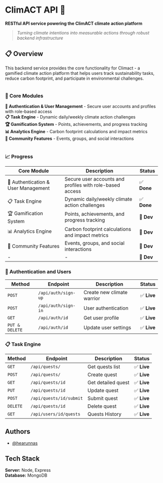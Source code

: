 # ClimACT API 🌱

**RESTful API service powering the ClimACT climate action platform**

> *Turning climate intentions into measurable actions through robust backend infrastructure*

## 📋 Overview

This backend service provides the core functionality for Climact - a gamified climate action platform that helps users track sustainability tasks, reduce carbon footprint, and participate in environmental challenges.
#
### 🎯 Core Modules

**🔐 Authentication & User Management** - Secure user accounts and profiles with role-based access  
**📋 Task Engine** - Dynamic daily/weekly climate action challenges  
**🏆 Gamification System** - Points, achievements, and progress tracking  
**📊 Analytics Engine** - Carbon footprint calculations and impact metrics  
**👥 Community Features** - Events, groups, and social interactions  

#
###  📈 Progress

| Core Module                         | Description                                              | Status      |
|-------------------------------------|----------------------------------------------------------|-------------|
| 🔐 Authentication & User Management | Secure user accounts and profiles with role-based access | ✅ **Done**  |
| 📋 Task Engine                      | Dynamic daily/weekly climate action challenges           | ✅ **Done**  |
| 🏆 Gamification System              | Points, achievements, and progress tracking              | 🚧 **Dev**  |
| 📊 Analytics Engine                 | Carbon footprint calculations and impact metrics         | 🚧 **Dev**  |
| 👥 Community Features               | Events, groups, and social interactions                  | 🚧 **Dev**  |
| -                                   | -                                                        | 🚧 **Dev**  |


### 🔐 Authentication and Users

| Method         | Endpoint               | Description                | Status       |
|----------------|------------------------|----------------------------|--------------|
| `POST`         | `/api/auth/sign-up`    | Create new climate warrior | ✅ **Live**   |
| `POST`         | `/api/auth/sign-in`    | User authentication        | ✅ **Live**   |
| `GET`          | `/api/auth/id`         | Get user profile           | ✅ **Live**   |
| `PUT & DELETE` | `/api/auth/id`         | Update user settings       | ✅ **Live**   |

### 📋 Task Engine

| Method   | Endpoint                | Description        | Status       |
|----------|-------------------------|--------------------|--------------|
| `GET`    | `/api/quests/`          | Get quests list    | ✅ **Live**   |
| `POST`   | `/api/quests/ `         | Create quest       | ✅ **Live**   |
| `GET`    | `/api/quests/id`        | Get detailed quest | ✅ **Live**   |
| `PUT `   | `/api/quests/id`        | Update quest       | ✅ **Live**   |
| `POST`   | `/api/quests/id/submit` | Submit quest       | ✅ **Live**   |
| `DELETE` | `/api/quests/id`        | Delete quest       | ✅ **Live**   |
| `GET`    | `/api/users/id/quests` | Quests History      | ✅ **Live**   |


## Authors

- [@hearunnas](https://www.github.com/hrnns-ti)



## Tech Stack
**Server:** Node, Express  
**Database:** MongoDB